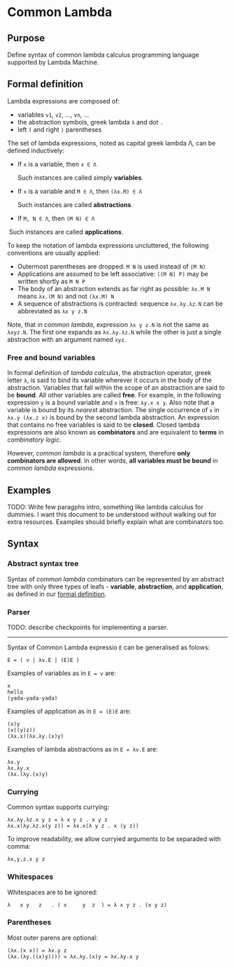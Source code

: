 # Common Lambda

## Purpose

Define syntax of common lambda calculus programming language supported by Lambda Machine.

## Formal definition

Lambda expressions are composed of:

* variables `v1`, `v2`, ..., `vn`, ...
* the abstraction symbols, greek lambda `λ` and dot `.`
* left `(` and right `)` parentheses

The set of lambda expressions, noted as capital greek lambda Λ, can be defined inductively:

* If `x` is a variable, then `x ∈ Λ`

  Such instances are called simply **variables**.

* If `x` is a variable and `M ∈ Λ`, then `(λx.M) ∈ Λ`
  
  Such instances are called **abstractions**.
  
* If `M, N ∈ Λ`, then `(M N) ∈ Λ`

  Such instances are called **applications**.

To keep the notation of lambda expressions uncluttered, the following conventions are usually applied:

* Outermost parentheses are dropped: `M N` is used instead of `(M N)`
* Applications are assumed to be left associative: `((M N) P)` may be written shortly as `M N P` 
* The body of an abstraction extends as far right as possible: `λx.M N` means `λx.(M N)` and not `(λx.M) N`
* A sequence of abstractions is contracted: sequence `λx.λy.λz.N` can be abbreviated as `λx y z.N`

Note, that in _common lambda_, expression `λx y z.N` is not the same as `λxyz.N`. The first one expands as `λx.λy.λz.N` while the other is just a single abstraction with an argument named `xyz`.

### Free and bound variables

In formal definition of _lambda calculus_, the abstraction operator, greek letter `λ`, is said to bind its variable wherever it occurs in the body of the abstraction. Variables that fall within the scope of an abstraction are said to be **bound**. All other variables are called **free**. For example, in the following expression `y` is a bound variable and `x` is free: `λy.x x y`. Also note that a variable is bound by its _nearest_ abstraction. The single occurrence of `x` in `λx.y (λx.z x)` is bound by the second lambda abstraction. An expression that contains no free variables is said to be **closed**. Closed lambda expressions are also known as **combinators** and are equivalent to **terms** in _combinatory logic_.

However, _common lambda_ is a practical system, therefore **only combinators are allowed**. In other words, **all variables must be bound** in _common lambda_ expressions.

## Examples

TODO: Write few paragphs intro, something like lambda calculus for dummies. I want this document to be understood without walking out for extra resources. Examples should briefly explain what are combinators too.

## Syntax

### Abstract syntax tree

Syntax of _common lambda_ combinators can be represented by an abstract tree with only three types of leafs - **variable**, **abstraction**, and **application**, as defined in our [formal definition](#formal-definition).

### Parser

TODO: describe checkpoints for implementing a parser.

---

Syntax of Common Lambda expressio `E` can be generalised as folows:

```
E = ( v | λv.E | (E)E )
```

Examples of variables as in `E = v` are:

```
x
hello
(yada-yada-yada)
```

Examples of application as in `E = (E)E` are:

```
(x)y
(x((y)z))
(λx.x)(λx.λy.(x)y)
```

Examples of lambda abstractions as in `E = λv.E` are:

```
λx.y
λx.λy.x
(λx.(λy.(x)y)
```

### Currying

Common syntax supports currying:

```
λx.λy.λz.x y z = λ x y z . x y z
λx.x(λy.λz.x(y z)) = λx.x(λ y z . x (y z))
```

To improve readability, we allow curryied arguments to be separaded with comma:

```
λx,y,z.x y z
```

### Whitespaces

Whitespaces are to be ignored:

```
λ   x y   z   . ( x     y  z  ) = λ x y z . (x y z)
```

### Parentheses 

Most outer parens are optional:

```
(λx.(x x)) = λx.y z
(λx.(λy.((x)y)))) = λx.λy.(x)y = λx.λy.x y
```
